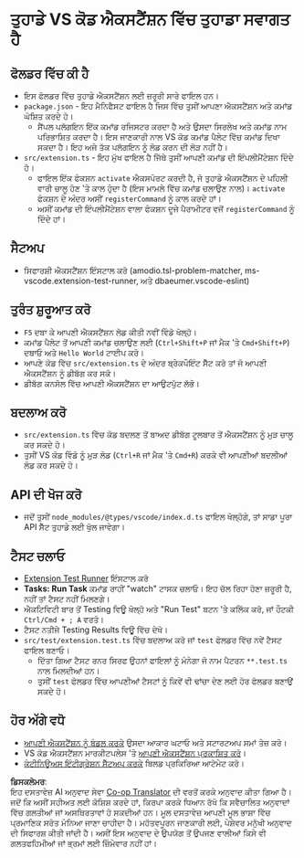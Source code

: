 <!--
CO_OP_TRANSLATOR_METADATA:
{
  "original_hash": "62b2632720dd39ef391d6b60b9b4bfb8",
  "translation_date": "2025-05-09T05:32:21+00:00",
  "source_file": "code/09.UpdateSamples/Aug/vscode/phiext/vsc-extension-quickstart.md",
  "language_code": "pa"
}
-->
# ਤੁਹਾਡੇ VS ਕੋਡ ਐਕਸਟੈਂਸ਼ਨ ਵਿੱਚ ਤੁਹਾਡਾ ਸਵਾਗਤ ਹੈ

## ਫੋਲਡਰ ਵਿੱਚ ਕੀ ਹੈ

* ਇਸ ਫੋਲਡਰ ਵਿੱਚ ਤੁਹਾਡੇ ਐਕਸਟੈਂਸ਼ਨ ਲਈ ਜ਼ਰੂਰੀ ਸਾਰੇ ਫਾਇਲ ਹਨ।  
* `package.json` - ਇਹ ਮੈਨਿਫੈਸਟ ਫਾਇਲ ਹੈ ਜਿਸ ਵਿੱਚ ਤੁਸੀਂ ਆਪਣਾ ਐਕਸਟੈਂਸ਼ਨ ਅਤੇ ਕਮਾਂਡ ਘੋਸ਼ਿਤ ਕਰਦੇ ਹੋ।  
  * ਸੈਂਪਲ ਪਲੱਗਇਨ ਇੱਕ ਕਮਾਂਡ ਰਜਿਸਟਰ ਕਰਦਾ ਹੈ ਅਤੇ ਉਸਦਾ ਸਿਰਲੇਖ ਅਤੇ ਕਮਾਂਡ ਨਾਮ ਪਰਿਭਾਸ਼ਿਤ ਕਰਦਾ ਹੈ। ਇਸ ਜਾਣਕਾਰੀ ਨਾਲ VS ਕੋਡ ਕਮਾਂਡ ਪੈਲੇਟ ਵਿੱਚ ਕਮਾਂਡ ਦਿਖਾ ਸਕਦਾ ਹੈ। ਇਹ ਅਜੇ ਤੱਕ ਪਲੱਗਇਨ ਨੂੰ ਲੋਡ ਕਰਨ ਦੀ ਲੋੜ ਨਹੀਂ ਹੈ।  
* `src/extension.ts` - ਇਹ ਮੁੱਖ ਫਾਇਲ ਹੈ ਜਿੱਥੇ ਤੁਸੀਂ ਆਪਣੀ ਕਮਾਂਡ ਦੀ ਇੰਪਲੀਮੈਂਟੇਸ਼ਨ ਦਿੰਦੇ ਹੋ।  
  * ਫਾਇਲ ਇੱਕ ਫੰਕਸ਼ਨ `activate` ਐਕਸਪੋਰਟ ਕਰਦੀ ਹੈ, ਜੋ ਤੁਹਾਡੇ ਐਕਸਟੈਂਸ਼ਨ ਦੇ ਪਹਿਲੀ ਵਾਰੀ ਚਾਲੂ ਹੋਣ 'ਤੇ ਕਾਲ ਹੁੰਦਾ ਹੈ (ਇਸ ਮਾਮਲੇ ਵਿੱਚ ਕਮਾਂਡ ਚਲਾਉਣ ਨਾਲ)। `activate` ਫੰਕਸ਼ਨ ਦੇ ਅੰਦਰ ਅਸੀਂ `registerCommand` ਨੂੰ ਕਾਲ ਕਰਦੇ ਹਾਂ।  
  * ਅਸੀਂ ਕਮਾਂਡ ਦੀ ਇੰਪਲੀਮੈਂਟੇਸ਼ਨ ਵਾਲਾ ਫੰਕਸ਼ਨ ਦੂਜੇ ਪੈਰਾਮੀਟਰ ਵਜੋਂ `registerCommand` ਨੂੰ ਦਿੰਦੇ ਹਾਂ।  

## ਸੈਟਅਪ

* ਸਿਫਾਰਸ਼ੀ ਐਕਸਟੈਂਸ਼ਨ ਇੰਸਟਾਲ ਕਰੋ (amodio.tsl-problem-matcher, ms-vscode.extension-test-runner, ਅਤੇ dbaeumer.vscode-eslint)  

## ਤੁਰੰਤ ਸ਼ੁਰੂਆਤ ਕਰੋ

* `F5` ਦਬਾ ਕੇ ਆਪਣੀ ਐਕਸਟੈਂਸ਼ਨ ਲੋਡ ਕੀਤੀ ਨਵੀਂ ਵਿੰਡੋ ਖੋਲ੍ਹੋ।  
* ਕਮਾਂਡ ਪੈਲੇਟ ਤੋਂ ਆਪਣੀ ਕਮਾਂਡ ਚਲਾਉਣ ਲਈ (`Ctrl+Shift+P` ਜਾਂ ਮੈਕ 'ਤੇ `Cmd+Shift+P`) ਦਬਾਓ ਅਤੇ `Hello World` ਟਾਈਪ ਕਰੋ।  
* ਆਪਣੇ ਕੋਡ ਵਿੱਚ `src/extension.ts` ਦੇ ਅੰਦਰ ਬ੍ਰੇਕਪੌਇੰਟ ਸੈੱਟ ਕਰੋ ਤਾਂ ਜੋ ਆਪਣੀ ਐਕਸਟੈਂਸ਼ਨ ਨੂੰ ਡੀਬੱਗ ਕਰ ਸਕੋ।  
* ਡੀਬੱਗ ਕਨਸੋਲ ਵਿੱਚ ਆਪਣੀ ਐਕਸਟੈਂਸ਼ਨ ਦਾ ਆਉਟਪੁੱਟ ਲੱਭੋ।  

## ਬਦਲਾਅ ਕਰੋ

* `src/extension.ts` ਵਿੱਚ ਕੋਡ ਬਦਲਣ ਤੋਂ ਬਾਅਦ ਡੀਬੱਗ ਟੂਲਬਾਰ ਤੋਂ ਐਕਸਟੈਂਸ਼ਨ ਨੂੰ ਮੁੜ ਚਾਲੂ ਕਰ ਸਕਦੇ ਹੋ।  
* ਤੁਸੀਂ VS ਕੋਡ ਵਿੰਡੋ ਨੂੰ ਮੁੜ ਲੋਡ (`Ctrl+R` ਜਾਂ ਮੈਕ 'ਤੇ `Cmd+R`) ਕਰਕੇ ਵੀ ਆਪਣੀਆਂ ਬਦਲੀਆਂ ਲੋਡ ਕਰ ਸਕਦੇ ਹੋ।  

## API ਦੀ ਖੋਜ ਕਰੋ

* ਜਦੋਂ ਤੁਸੀਂ `node_modules/@types/vscode/index.d.ts` ਫਾਇਲ ਖੋਲ੍ਹੋਗੇ, ਤਾਂ ਸਾਡਾ ਪੂਰਾ API ਸੈੱਟ ਤੁਹਾਡੇ ਲਈ ਖੁੱਲ ਜਾਵੇਗਾ।  

## ਟੈਸਟ ਚਲਾਓ

* [Extension Test Runner](https://marketplace.visualstudio.com/items?itemName=ms-vscode.extension-test-runner) ਇੰਸਟਾਲ ਕਰੋ  
* **Tasks: Run Task** ਕਮਾਂਡ ਰਾਹੀਂ "watch" ਟਾਸਕ ਚਲਾਓ। ਇਹ ਚੱਲ ਰਿਹਾ ਹੋਣਾ ਜ਼ਰੂਰੀ ਹੈ, ਨਹੀਂ ਤਾਂ ਟੈਸਟ ਨਹੀਂ ਮਿਲਣਗੇ।  
* ਐਕਟਿਵਿਟੀ ਬਾਰ ਤੋਂ Testing ਵਿਊ ਖੋਲ੍ਹੋ ਅਤੇ "Run Test" ਬਟਨ 'ਤੇ ਕਲਿੱਕ ਕਰੋ, ਜਾਂ ਹੌਟਕੀ `Ctrl/Cmd + ; A` ਵਰਤੋ।  
* ਟੈਸਟ ਨਤੀਜੇ Testing Results ਵਿਊ ਵਿੱਚ ਦੇਖੋ।  
* `src/test/extension.test.ts` ਵਿੱਚ ਬਦਲਾਅ ਕਰੋ ਜਾਂ `test` ਫੋਲਡਰ ਵਿੱਚ ਨਵੇਂ ਟੈਸਟ ਫਾਇਲ ਬਣਾਓ।  
  * ਦਿੱਤਾ ਗਿਆ ਟੈਸਟ ਰਨਰ ਸਿਰਫ ਉਹਨਾਂ ਫਾਇਲਾਂ ਨੂੰ ਮੰਨੇਗਾ ਜੋ ਨਾਮ ਪੈਟਰਨ `**.test.ts` ਨਾਲ ਮਿਲਦੀਆਂ ਹਨ।  
  * ਤੁਸੀਂ `test` ਫੋਲਡਰ ਵਿੱਚ ਆਪਣੀਆਂ ਟੈਸਟਾਂ ਨੂੰ ਕਿਵੇਂ ਵੀ ਢਾਂਚਾ ਦੇਣ ਲਈ ਹੋਰ ਫੋਲਡਰ ਬਣਾਉਂ ਸਕਦੇ ਹੋ।  

## ਹੋਰ ਅੱਗੇ ਵਧੋ

* [ਆਪਣੀ ਐਕਸਟੈਂਸ਼ਨ ਨੂੰ ਬੰਡਲ ਕਰਕੇ](https://code.visualstudio.com/api/working-with-extensions/bundling-extension) ਉਸਦਾ ਆਕਾਰ ਘਟਾਓ ਅਤੇ ਸਟਾਰਟਅਪ ਸਮਾਂ ਤੇਜ਼ ਕਰੋ।  
* VS ਕੋਡ ਐਕਸਟੈਂਸ਼ਨ ਮਾਰਕੀਟਪਲੇਸ 'ਤੇ [ਆਪਣੀ ਐਕਸਟੈਂਸ਼ਨ ਪ੍ਰਕਾਸ਼ਿਤ ਕਰੋ](https://code.visualstudio.com/api/working-with-extensions/publishing-extension)।  
* [ਕੰਟੀਨਿਊਅਸ ਇੰਟੀਗ੍ਰੇਸ਼ਨ ਸੈੱਟਅਪ ਕਰਕੇ](https://code.visualstudio.com/api/working-with-extensions/continuous-integration) ਬਿਲਡ ਪ੍ਰਕਿਰਿਆ ਆਟੋਮੇਟ ਕਰੋ।

**ਡਿਸਕਲੇਮਰ**:  
ਇਹ ਦਸਤਾਵੇਜ਼ AI ਅਨੁਵਾਦ ਸੇਵਾ [Co-op Translator](https://github.com/Azure/co-op-translator) ਦੀ ਵਰਤੋਂ ਕਰਕੇ ਅਨੁਵਾਦ ਕੀਤਾ ਗਿਆ ਹੈ। ਜਦੋਂ ਕਿ ਅਸੀਂ ਸਹੀਅਤ ਲਈ ਕੋਸ਼ਿਸ਼ ਕਰਦੇ ਹਾਂ, ਕਿਰਪਾ ਕਰਕੇ ਧਿਆਨ ਰੱਖੋ ਕਿ ਸਵੈਚਾਲਿਤ ਅਨੁਵਾਦਾਂ ਵਿੱਚ ਗਲਤੀਆਂ ਜਾਂ ਅਸਥਿਰਤਾਵਾਂ ਹੋ ਸਕਦੀਆਂ ਹਨ। ਮੂਲ ਦਸਤਾਵੇਜ਼ ਆਪਣੀ ਮੂਲ ਭਾਸ਼ਾ ਵਿੱਚ ਪ੍ਰਮਾਣਿਕ ਸਰੋਤ ਮੰਨਿਆ ਜਾਣਾ ਚਾਹੀਦਾ ਹੈ। ਮਹੱਤਵਪੂਰਨ ਜਾਣਕਾਰੀ ਲਈ, ਪੇਸ਼ੇਵਰ ਮਨੁੱਖੀ ਅਨੁਵਾਦ ਦੀ ਸਿਫਾਰਸ਼ ਕੀਤੀ ਜਾਂਦੀ ਹੈ। ਅਸੀਂ ਇਸ ਅਨੁਵਾਦ ਦੇ ਉਪਯੋਗ ਤੋਂ ਉਪਜਣ ਵਾਲੀਆਂ ਕਿਸੇ ਵੀ ਗਲਤਫਹਿਮੀਆਂ ਜਾਂ ਭ੍ਰਮਾਂ ਲਈ ਜ਼ਿੰਮੇਵਾਰ ਨਹੀਂ ਹਾਂ।